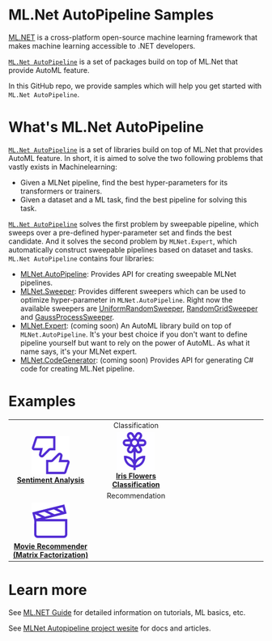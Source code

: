 # ML.Net AutoPipeline Samples
[ML.NET](https://www.microsoft.com/net/learn/apps/machine-learning-and-ai/ml-dotnet) is a cross-platform open-source machine learning framework that makes machine learning accessible to .NET developers.

[`ML.Net AutoPipeline`](https://github.com/LittleLittleCloud/machinelearning-auto-pipeline) is a set of packages build on top of ML.Net that provide AutoML feature. 

In this GitHub repo, we provide samples which will help you get started with `ML.Net AutoPipeline`.

# What's ML.Net AutoPipeline
[`ML.Net AutoPipeline`](https://github.com/LittleLittleCloud/machinelearning-auto-pipeline) is a set of libraries build on top of ML.Net that provides AutoML feature. In short, it is aimed to solve the two following problems that vastly exists in Machinelearning:
- Given a MLNet pipeline, find the best hyper-parameters for its transformers or trainers.
- Given a dataset and a ML task, find the best pipeline for solving this task.

[`ML.Net AutoPipeline`](https://github.com/LittleLittleCloud/machinelearning-auto-pipeline) solves the first problem by sweepable pipeline, which sweeps over a pre-defined hyper-parameter set and finds the best candidate. And it solves the second problem by `MLNet.Expert`, which automatically construct sweepable pipelines based on dataset and tasks. `ML.Net AutoPipeline` contains four libraries:
-  [MLNet.AutoPipeline](https://littlelittlecloud.github.io/machinelearning-auto-pipeline-site/api/MLNet.AutoPipeline.html): Provides API for creating sweepable MLNet pipelines. 
- [MLNet.Sweeper](https://littlelittlecloud.github.io/machinelearning-auto-pipeline-site/api/MLNet.Sweeper.html): Provides different sweepers which can be used to optimize hyper-parameter in `MLNet.AutoPipeline`. Right now the available sweepers are [UniformRandomSweeper](https://littlelittlecloud.github.io/machinelearning-auto-pipeline-site/api/MLNet.Sweeper.UniformRandomSweeper.html), [RandomGridSweeper](https://littlelittlecloud.github.io/machinelearning-auto-pipeline-site/api/MLNet.Sweeper.RandomGridSweeper.html) and [GaussProcessSweeper](https://littlelittlecloud.github.io/machinelearning-auto-pipeline-site/api/MLNet.Sweeper.GaussProcessSweeper.html).
- [MLNet.Expert](https://littlelittlecloud.github.io/machinelearning-auto-pipeline-site/api/MLNet.Expert.html): (coming soon) An AutoML library build on top of `MLNet.AutoPipeline`. It's your best choice if you don't want to define pipeline yourself but want to rely on the power of AutoML. As what it name says, it's your MLNet expert.
- [MLNet.CodeGenerator](https://littlelittlecloud.github.io/machinelearning-auto-pipeline-site/api/MLNet.CodeGenerator.html): (coming soon) Provides API for generating C# code for creating ML.Net pipeline.

# Examples

<style>
table {
    width:100%;
}
</style>

<table align="middle" width=100%>  
  <tr>
    <td align="middle" colspan="3">Classification</td>
  </tr>
  <tr>
    <td align="middle" width = 33%><img src="images/sentiment-analysis.png" alt="Binary classification chart"><br><a href="Sentiment Analysis"><b>Sentiment Analysis</b></a></td>
    <td align="middle" width = 34%><img src="images/flower-classification.png" alt="Movie Recommender chart"><br><a href = "Iris"><b>Iris Flowers Classification</b></a></td>
    <td align="middle" width = 33%></td>
  <tr>
    <td align="middle" colspan="3">Recommendation</td>
  </tr>
  <tr>
    <td align="middle"><img src="images/movie-recommendation.png" alt="Movie Recommender chart" ><br><a href = "Movie Recommendation"><b>Movie Recommender <br>(Matrix Factorization)</b></a></td>
    <td></td>
    <td></td>
  </tr>
</table>


# Learn more

See [ML.NET Guide](https://docs.microsoft.com/en-us/dotnet/machine-learning/) for detailed information on tutorials, ML basics, etc.

See [MLNet Autopipeline project wesite](https://littlelittlecloud.github.io/machinelearning-auto-pipeline-site/index.html) for docs and articles.

  

